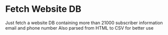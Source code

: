# Fetch Website DB
Just fetch a website DB containing more than 21000 subscriber information email and phone number
Also parsed from HTML to CSV for better use
